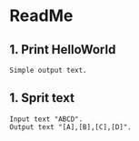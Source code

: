 # ReadMe

## 1. Print HelloWorld
    Simple output text.

## 1. Sprit text
    Input text "ABCD".
    Output text "[A],[B],[C],[D]".

